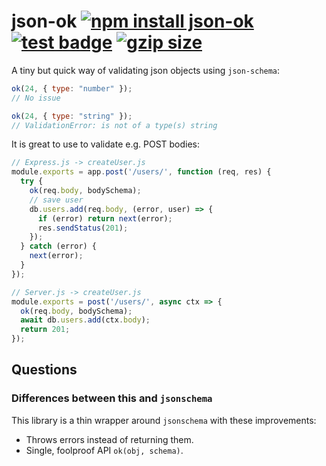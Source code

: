 # json-ok [![npm install json-ok](https://img.shields.io/badge/npm%20install-react--test-blue.svg)](https://www.npmjs.com/package/json-ok) [![test badge](https://github.com/franciscop/json-ok/workflows/tests/badge.svg)](https://github.com/franciscop/json-ok/actions) [![gzip size](https://img.badgesize.io/franciscop/json-ok/master/index.min.js.svg?compression=gzip)](https://github.com/franciscop/json-ok/blob/master/index.min.js)

A tiny but quick way of validating json objects using `json-schema`:

```js
ok(24, { type: "number" });
// No issue

ok(24, { type: "string" });
// ValidationError: is not of a type(s) string
```

It is great to use to validate e.g. POST bodies:

```js
// Express.js -> createUser.js
module.exports = app.post('/users/', function (req, res) {
  try {
    ok(req.body, bodySchema);
    // save user
    db.users.add(req.body, (error, user) => {
      if (error) return next(error);
      res.sendStatus(201);
    });
  } catch (error) {
    next(error);
  }
});

// Server.js -> createUser.js
module.exports = post('/users/', async ctx => {
  ok(req.body, bodySchema);
  await db.users.add(ctx.body);
  return 201;
});
```


## Questions

### Differences between this and `jsonschema`

This library is a thin wrapper around `jsonschema` with these improvements:

- Throws errors instead of returning them.
- Single, foolproof API `ok(obj, schema)`.
